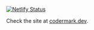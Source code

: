 [![Netlify Status](https://api.netlify.com/api/v1/badges/9f67b455-27f1-4f3f-987e-8145b791b174/deploy-status)](https://app.netlify.com/sites/compassionate-kepler-e3e6c5/deploys)

Check the site at [codermark.dev](https://codermark.dev).
